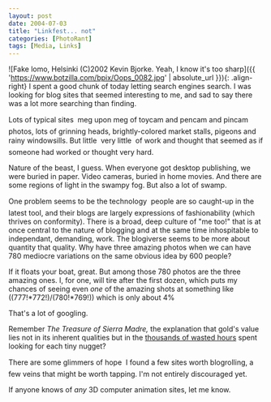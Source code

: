 ```yaml
---
layout: post
date: 2004-07-03
title: "Linkfest... not"
categories: [PhotoRant]
tags: [Media, Links]
---
```



![Fake lomo, Helsinki (C)2002 Kevin Bjorke. Yeah, I know it's too sharp]({{ 'https://www.botzilla.com/bpix/Oops_0082.jpg' | absolute_url }}){: .align-right}
I spent a good chunk of today letting search engines search. I was looking for blog sites that seemed interesting to me, and sad to say there was a lot more searching than finding.

Lots of typical sites &#151; meg upon meg of toycam and pencam and pincam photos, lots of grinning heads, brightly-colored market stalls, pigeons and rainy windowsills. But little &#151; very little &#151; of work and thought that seemed as if someone had worked or thought very hard.

Nature of the beast, I guess. When everyone got desktop publishing, we were buried in paper. Video cameras, buried in home movies. And there are some regions of light in the swampy fog. But also a lot of swamp.

One problem seems to be the technology &#151; people are so caught-up in the latest tool, and their blogs are largely expressions of fashionability (which thrives on conformity). There is a broad, deep culture of "me too!" that is at once central to the nature of blogging and at the same time inhospitable to independant, demanding, work. The blogiverse seems to be more about quantity that quality. Why have three amazing photos when we can have 780 mediocre variations on the same obvious idea by 600 people?

If it floats your boat, great. But among those 780 photos are the three amazing ones. I, for one, will tire after the first dozen, which puts my chances of seeing even <i>one</i> of the amazing shots at something like ((777!*772!)/(780!*769!)) which is only about 4%

That's a lot of googling.

Remember <i>The Treasure of Sierra Madre,</i> the explanation that gold's value lies not in its inherent qualities but in the <a href="http://www.whysanity.net/monos/treasure.html">thousands of wasted hours</a> spent looking for each tiny nugget?

There are some glimmers of hope &#151; I found a few sites worth blogrolling, a few veins that might be worth tapping. I'm not entirely discouraged yet.

If anyone knows of <i>any</i> 3D computer animation sites, let me know.
